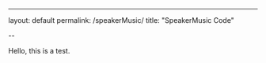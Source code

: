 ---
layout: default
permalink: /speakerMusic/
title: "SpeakerMusic Code"

--

Hello, this is a test.
